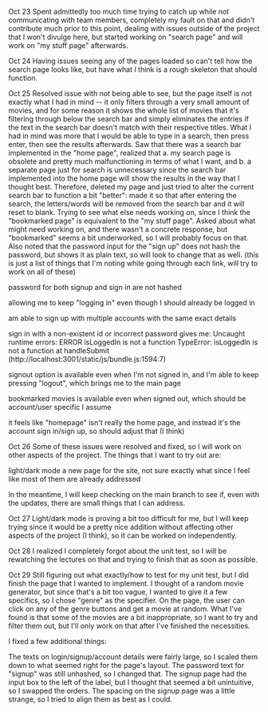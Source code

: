 Oct 23
Spent admittedly too much time trying to catch up while not communicating with team members, completely my fault on that and didn't contribute much prior to this point, dealing with issues outside of the project that I won't divulge here, but started working on "search page" and will work on "my stuff page" afterwards.

Oct 24
Having issues seeing any of the pages loaded so can't tell how the search page looks like, but have what I think is a rough skeleton that should function.

Oct 25
Resolved issue with not being able to see, but the page itself is not exactly what I had in mind -- it only filters through a very small amount of movies, and for some reason it shows the whole list of movies that it's filtering through below the search bar and simply eliminates the entries if the text in the search bar doesn't match with their respective titles. What I had in mind was more that I would be able to type in a search, then press enter, then see the results afterwards.
Saw that there was a search bar implemented in the "home page", realized that
a. my search page is obsolete and pretty much malfunctioning in terms of what I want, and
b. a separate page just for search is unnecessary since the search bar implemented into the home page will show the results in the way that I thought best.
Therefore, deleted my page and just tried to alter the current search bar to function a bit "better": made it so that after entering the search, the letters/words will be removed from the search bar and it will reset to blank. Trying to see what else needs working on, since I think the "bookmarked page" is equivalent to the "my stuff page". Asked about what might need working on, and there wasn't a concrete response, but "bookmarked" seems a bit underworked, so I will probably focus on that.
Also noted that the password input for the "sign up" does not hash the password, but shows it as plain text, so will look to change that as well.
(this is just a list of things that I'm noting while going through each link, will try to work on all of these)


password for both signup and sign in are not hashed


allowing me to keep "logging in" even though I should already be logged in


am able to sign up with multiple accounts with the same exact details


sign in with a non-existent id or incorrect password gives me:
Uncaught runtime errors:
ERROR
isLoggedIn is not a function
TypeError: isLoggedIn is not a function
at handleSubmit (http://localhost:3001/static/js/bundle.js:1594:7)


signout option is available even when I'm not signed in, and I'm able to keep pressing "logout", which brings me to the main page


bookmarked movies is available even when signed out, which should be account/user specific I assume


it feels like "homepage" isn't really the home page, and instead it's the account sign in/sign up, so should adjust that (I think)


Oct 26
Some of these issues were resolved and fixed, so I will work on other aspects of the project. The things that I want to try out are:

light/dark mode
a new page for the site, not sure exactly what since I feel like most of them are already addressed

In the meantime, I will keep checking on the main branch to see if, even with the updates, there are small things that I can address.

Oct 27
Light/dark mode is proving a bit too difficult for me, but I will keep trying since it would be a pretty nice addition without affecting other aspects of the project (I think), so it can be worked on independently.

Oct 28
I realized I completely forgot about the unit test, so I will be rewatching the lectures on that and trying to finish that as soon as possible.

Oct 29
Still figuring out what exactly/how to test for my unit test, but I did finish the page that I wanted to implement. I thought of a random movie generator, but since that's a bit too vague, I wanted to give it a few specifics, so I chose "genre" as the specifier. On the page, the user can click on any of the genre buttons and get a movie at random.
What I've found is that some of the movies are a bit inappropriate, so I want to try and filter them out, but I'll only work on that after I've finished the necessities.

I fixed a few additional things:

The texts on login/signup/account details were fairly large, so I scaled them down to what seemed right for the page's layout.
The password text for "signup" was still unhashed, so I changed that.
The signup page had the input box to the left of the label, but I thought that seemed a bit unintuitive, so I swapped the orders.
The spacing on the signup page was a little strange, so I tried to align them as best as I could.
